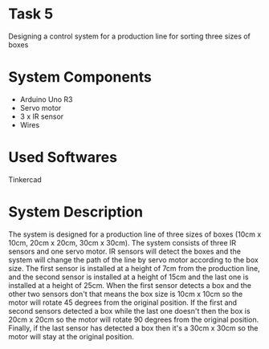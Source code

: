 # Task 5
Designing a control system for a production line for sorting three sizes of boxes

# System Components
- Arduino Uno R3
- Servo motor
- 3 x IR sensor
- Wires
# Used Softwares
Tinkercad
# System Description
The system is designed for a production line of three sizes of boxes (10cm x 10cm, 20cm x 20cm, 30cm x 30cm). The system consists of three IR sensors and one servo motor. IR sensors will detect the boxes and the system will change the path of the line by servo motor according to the box size.
The first sensor is installed at a height of 7cm from the production line, and the second sensor is installed at a height of 15cm and the last one is installed at a height of 25cm.
When the first sensor detects a box and the other two sensors don't that means the box size is 10cm x 10cm so the motor will rotate 45 degrees from the original position. If the first and second sensors detected a box while the last one doesn't then the box is 20cm x 20cm so the motor will rotate 90 degrees from the original position. Finally, if the last sensor has detected a box then it's a 30cm x 30cm so the motor will stay at the original position.
